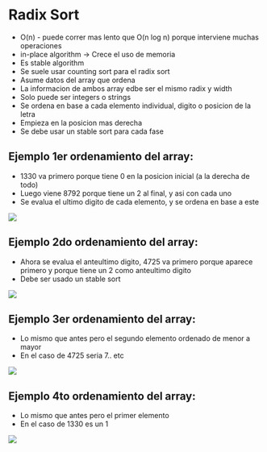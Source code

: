 # Radix Sort
- O(n) - puede correr mas lento que O(n log n) porque interviene muchas operaciones
- in-place algorithm -> Crece el uso de memoria
- Es stable algorithm
- Se suele usar counting sort para el radix sort
- Asume datos del array que ordena
- La informacion de ambos array edbe ser el mismo radix y width
- Solo puede ser integers o strings
- Se ordena en base a cada elemento individual, digito o posicion de la letra
- Empieza en la posicion mas derecha
- Se debe usar un stable sort para cada fase

## Ejemplo 1er ordenamiento del array:
- 1330 va primero porque tiene 0 en la posicion inicial (a la derecha de todo)
- Luego viene 8792 porque tiene un 2 al final, y asi con cada uno
- Se evalua el ultimo digito de cada elemento, y se ordena en base a este

<img src="https://i.imgur.com/0Jpo4FF.png">

## Ejemplo 2do ordenamiento del array:
- Ahora se evalua el anteultimo digito, 4725 va primero porque aparece primero y porque tiene un 2 como anteultimo digito
- Debe ser usado un stable sort

<img src="https://i.imgur.com/OWgFWvE.png">

## Ejemplo 3er ordenamiento del array:
- Lo mismo que antes pero el segundo elemento ordenado de menor a mayor
- En el caso de 4725 seria 7..  etc

<img src="https://i.imgur.com/pOQAtn7.png">

## Ejemplo 4to ordenamiento del array:
- Lo mismo que antes pero el primer elemento
- En el caso de 1330 es un 1

<img src="https://i.imgur.com/wG2Vvsd.png">